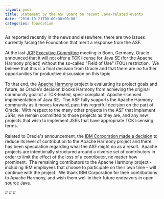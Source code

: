 ```yaml
---
layout: post
title: Statement by the ASF Board on recent Java-related events
date: '2010-10-21T00:00:00+00:00'
categories: foundation
---
```

<p>As reported recently in the news and elsewhere, there are two issues currently facing the Foundation that merit a response from the ASF.&nbsp; <br /><br />At the last <a title="JCP" href="http://jcp.org/en/home/index">JCP</a> <a title="JCP EC" href="http://jcp.org/en/participation/committee">Executive Committee</a> meeting in Bonn, Germany, Oracle announced that it will not offer a TCK license for Java SE (for the Apache Harmony project) without the so-called &quot;Field of Use&quot; (FOU) restriction.&nbsp; We believe that this is a final decision from Oracle and that there are no further opportunities for productive discussion on this topic.&nbsp; <br /><br />To that end, the <a title="Apache Harmony" href="http://harmony.apache.org/">Apache Harmony</a> project is evaluating its project goals and future, as Oracle's decision blocks Harmony from achieving the original community goal of a TCK-tested, spec-compliant, Apache-licensed implementation of Java SE.&nbsp; The ASF fully supports the Apache Harmony community as it moves forward, past this regretful decision on the part of Oracle.&nbsp; With respect to the many other projects in the ASF that implement JSRs, we remain committed to those projects as they are, and any new projects that wish to implement JSRs that have appropriate TCK licensing terms.<br /><br />Related to Oracle's announcement, the <a title="IBM-Oracle announcement" href="http://www.marketwire.com/press-release/Oracle-and-IBM-Collaborate-to-Accelerate-Java-Innovation-Through-OpenJDK-NASDAQ-ORCL-1332855.htm">IBM Corporation made a decision</a> to reduce its level of contribution to the Apache Harmony project and there has been speculation regarding what the ASF might do as a result.&nbsp; Apache projects are intentionally structured around a diverse set of contributors in order to limit the effect of the loss of a contributor, no matter how prominent.&nbsp; The remaining contributors to the Apache Harmony project - including IBM employees that choose to participate on their own time - will continue with the project.&nbsp; We thank IBM Corporation for their contributions to Apache Harmony, and wish them well in their future endeavors in open source Java.</p> 
  <p> </p> 
  <p># # # <br /></p>
